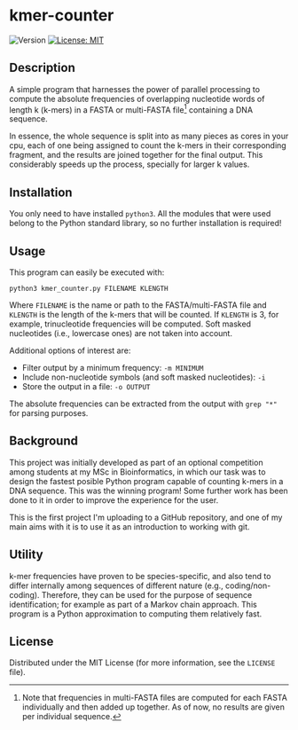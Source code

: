 # kmer-counter
![Version](https://img.shields.io/github/v/tag/dgcamblor/kmer-counter?label=Version)
[![License: MIT](https://img.shields.io/badge/License-MIT-yellow.svg)](https://opensource.org/licenses/MIT)

## Description
A simple program that harnesses the power of parallel processing to compute the absolute frequencies of overlapping nucleotide words of length k (k-mers) in a FASTA or multi-FASTA file[^1] containing a DNA sequence.

In essence, the whole sequence is split into as many pieces as cores in your cpu, each of one being assigned to count the k-mers in their corresponding fragment, and the results are joined together for the final output. This considerably speeds up the process, specially for larger k values.


## Installation
You only need to have installed `python3`. All the modules that were used belong to the Python standard library, so no further installation is required!


## Usage
This program can easily be executed with: 

```
python3 kmer_counter.py FILENAME KLENGTH
```

Where `FILENAME` is the name or path to the FASTA/multi-FASTA file and `KLENGTH` is the length of the k-mers that will be counted. If `KLENGTH` is 3, for example, trinucleotide frequencies will be computed. Soft masked nucleotides (i.e., lowercase ones) are not taken into account.

Additional options of interest are:

-   Filter output by a minimum frequency: `-m MINIMUM`
-   Include non-nucleotide symbols (and soft masked nucleotides): `-i`
-   Store the output in a file: `-o OUTPUT`

The absolute frequencies can be extracted from the output with `grep "*"` for parsing purposes.


## Background
This project was initially developed as part of an optional competition among students at my MSc in Bioinformatics, in which our task was to design the fastest posible Python program capable of counting k-mers in a DNA sequence. This was the winning program! Some further work has been done to it in order to improve the experience for the user.

This is the first project I'm uploading to a GitHub repository, and one of my main aims with it is to use it as an introduction to working with git.


## Utility
k-mer frequencies have proven to be species-specific, and also tend to differ internally among sequences of different nature (e.g., coding/non-coding). Therefore, they can be used for the purpose of sequence identification; for example as part of a Markov chain approach. 
This program is a Python approximation to computing them relatively fast.


## License
Distributed under the MIT License (for more information, see the `LICENSE` file).


[^1]: Note that frequencies in multi-FASTA files are computed for each FASTA individually and then added up together. As of now, no results are given per individual sequence.